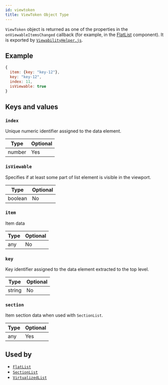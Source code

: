 ```yaml
---
id: viewtoken
title: ViewToken Object Type
---
```


`ViewToken` object is returned as one of the properties in the `onViewableItemsChanged` callback (for example, in the [FlatList](flatlist) component). It is exported by [`ViewabilityHelper.js`](https://github.com/facebook/react-native/blob/main/packages/react-native/Libraries/Lists/ViewabilityHelper.js).

## Example

```js
{
  item: {key: "key-12"},
  key: "key-12",
  index: 11,
  isViewable: true
}
```

## Keys and values

### `index`

Unique numeric identifier assigned to the data element.

| Type   | Optional |
| ------ | -------- |
| number | Yes      |

### `isViewable`

Specifies if at least some part of list element is visible in the viewport.

| Type    | Optional |
| ------- | -------- |
| boolean | No       |

### `item`

Item data

| Type | Optional |
| ---- | -------- |
| any  | No       |

### `key`

Key identifier assigned to the data element extracted to the top level.

| Type   | Optional |
| ------ | -------- |
| string | No       |

### `section`

Item section data when used with `SectionList`.

| Type | Optional |
| ---- | -------- |
| any  | Yes      |

## Used by

- [`FlatList`](flatlist)
- [`SectionList`](sectionlist)
- [`VirtualizedList`](virtualizedlist)
